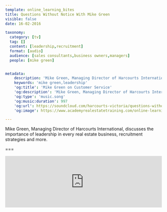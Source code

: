 ```yaml
---
template: online_learning_bites
title: Questions Without Notice With Mike Green
visible: false
date: 16-02-2016

taxonomy:
  category: [tv]
  tag: []
  content: [leadership,recruitment]
  format: [audio]
  audience: [sales consultants,business owners,managers]
  people: [mike green]


metadata:
    description: 'Mike Green, Managing Director of Harcourts International, discusses the importance of leadership in every real estate business, recruitment strategies and more.'
    keywords: 'mike green,leadership'
    'og:title': 'Mike Green on Customer Service'
    'og:description': 'Mike Green, Managing Director of Harcourts International, discusses the importance of leadership in every real estate business, recruitment strategies and more.'
    'og:type': 'music.song'
    'og:music:duration': 997
    'og:url': https://soundcloud.com/harcourts-victoria/questions-without-notice-with-mike-green
    'og:image': https://www.academyrealestatetraining.com/online-learning/bites/2016/02/16/mike-green/mike-green.jpg

---
```


Mike Green, Managing Director of Harcourts International, discusses the importance of leadership in every real estate business, recruitment strategies and more.

===

<iframe width="100%" height="166" scrolling="no" frameborder="no" src="https://w.soundcloud.com/player/?url=https%3A//api.soundcloud.com/tracks/247268604&amp;color=ff5500&amp;auto_play=false&amp;hide_related=false&amp;show_comments=true&amp;show_user=true&amp;show_reposts=false"></iframe>
